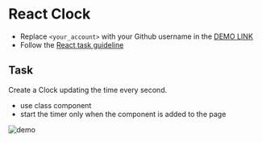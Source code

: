 # React Clock
- Replace `<your_account>` with your Github username in the
 [DEMO LINK](https://Oleksandr-Rohatnov.github.io/react_clock/)
- Follow the [React task guideline](https://github.com/mate-academy/react_task-guideline#react-tasks-guideline)

## Task
Create a Clock updating the time every second.
- use class component
- start the timer only when the component is added to the page

![demo](./screenshot.png)
